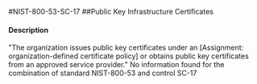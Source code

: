#NIST-800-53-SC-17
##Public Key Infrastructure Certificates
#### Description
"The organization issues public key certificates under an [Assignment: organization-defined certificate policy] or obtains public key certificates from an approved service provider."
No information found for the combination of standard NIST-800-53 and control SC-17

